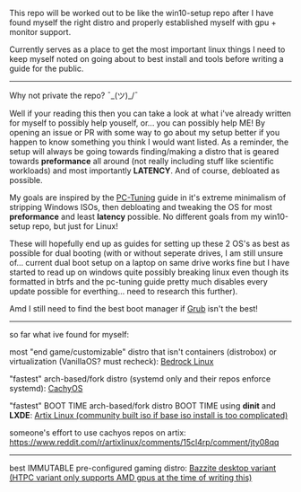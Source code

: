 This repo will be worked out to be like the win10-setup repo after I have found myself the right distro and properly established myself with gpu + monitor support.

Currently serves as a place to get the most important linux things I need to keep myself noted on going about to best install and tools before writing a guide for the public.

--------------------------------------------------------------------------------------------------------------------------------------------------------------

Why not private the repo? ¯\_(ツ)_/¯

Well if your reading this then you can take a look at what i've already written for myself to possibly help youself, or... you can possibly help ME! By opening an issue or PR with some way to go about my setup better if you happen to know something you think I would want listed. As a reminder, the setup will always be going towards finding/making a distro that is geared towards **preformance** all around (not really including stuff like scientific workloads) and most importantly **LATENCY**. And of course, debloated as possible.

My goals are inspired by the [PC-Tuning](https://github.com/amitxv/PC-Tuning) guide in it's extreme minimalism of stripping Windows ISOs, then debloating and tweaking the OS for most **preformance** and least **latency** possible. No different goals from my win10-setup repo, but just for Linux!

These will hopefully end up as guides for setting up these 2 OS's as best as possible for dual booting (with or without seperate drives, I am still unsure of... current dual boot setup on a laptop on same drive works fine but I have started to read up on windows quite possibly breaking linux even though its formatted in btrfs and the pc-tuning guide pretty much disables every update possible for everthing... need to research this further).

Amd I still need to find the best boot manager if [Grub](https://alternativeto.net/software/grub/?license=opensource&sort=likes) isn't the best!

--------------------------------------------------------------------------------------------------------------------------------------------------------------
so far what ive found for myself:

most "end game/customizable" distro that isn't containers (distrobox) or virtualization (VanillaOS? must recheck): [Bedrock Linux](https://bedrocklinux.org/)

"fastest" arch-based/fork distro (systemd only and their repos enforce systemd): [CachyOS](https://cachyos.org/)

"fastest" BOOT TIME arch-based/fork distro BOOT TIME using **dinit** and **LXDE**: [Artix Linux (community built iso if base iso install is too complicated)](https://artixlinux.org/download.php#official)

someone's effort to use cachyos repos on artix: https://www.reddit.com/r/artixlinux/comments/15cl4rp/comment/jty08qq

--------------------------------------------------------------------------------------------------------------------------------------------------------------

best IMMUTABLE pre-configured gaming distro: [Bazzite desktop variant (HTPC variant only supports AMD gpus at the time of writing this)](https://github.com/ublue-os/bazzite/#desktop)
